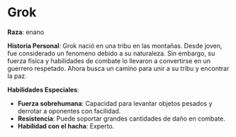 # Grok
**Raza**: enano

**Historia Personal**: Grok nació en una tribu en las montañas. Desde joven, fue considerado un fenomeno debido a su naturaleza. Sin embargo, su fuerza física y habilidades de combate lo llevaron a convertirse en un guerrero respetado. Ahora busca un camino para unir a su tribu y encontrar la paz.

**Habilidades Especiales**: 
- **Fuerza sobrehumana**: Capacidad para levantar objetos pesados y derrotar a oponentes con facilidad.
- **Resistencia**: Puede soportar grandes cantidades de daño en combate.
- **Habilidad con el hacha**: Experto.

